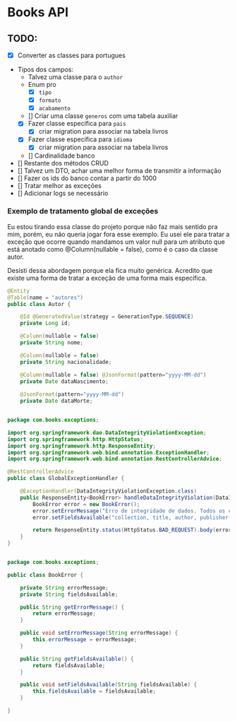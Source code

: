 # Books API

## TODO: 

+ [x] Converter as classes para portugues
+ Tipos dos campos: 
    + Talvez uma classe para o ``author``
    + Enum pro 
        + [x] ``tipo`` 
        + [x] ``formato``
        + [x] ``acabamento``
    + [] Criar uma classe ``generos`` com uma tabela auxiliar
    + [x] Fazer classe especifica para ``pais``
        + [x] criar migration para associar na tabela livros
    + [x] Fazer classe especifica para ``idioma``
        + [x] criar migration para associar na tabela livros
    + [] Cardinalidade banco 
+ [] Restante dos métodos CRUD
+ [] Talvez um DTO, achar uma melhor forma de transmitir a informação
+ [] Fazer os ids do banco contar a partir do 1000
+ [] Tratar melhor as exceções
+ [] Adicionar logs se necessário


### Exemplo de tratamento global de exceções

Eu estou tirando essa classe do projeto porque não faz mais sentido pra mim, porém, eu não queria jogar fora esse exemplo. Eu usei ele para tratar a exceção que ocorre quando mandamos um valor null para um atributo que está anotado como @Column(nullable = false), como é o caso da classe autor. 

Desisti dessa abordagem porque ela fica muito genérica. Acredito que existe uma forma de tratar a exceção de uma forma mais específica. 

```java
@Entity
@Table(name = "autores")
public class Autor {

	@Id	@GeneratedValue(strategy = GenerationType.SEQUENCE)
	private Long id;

	@Column(nullable = false)
	private String nome;

	@Column(nullable = false)
	private String nacionalidade;

	@Column(nullable = false) @JsonFormat(pattern="yyyy-MM-dd")
	private Date dataNascimento;
	
	@JsonFormat(pattern="yyyy-MM-dd")
	private Date dataMorte;

```

```java

package com.books.exceptions;

import org.springframework.dao.DataIntegrityViolationException;
import org.springframework.http.HttpStatus;
import org.springframework.http.ResponseEntity;
import org.springframework.web.bind.annotation.ExceptionHandler;
import org.springframework.web.bind.annotation.RestControllerAdvice;

@RestControllerAdvice
public class GlobalExceptionHandler {

    @ExceptionHandler(DataIntegrityViolationException.class)
    public ResponseEntity<BookError> handleDataIntegrityViolation(DataIntegrityViolationException ex) {
        BookError error = new BookError();
        error.setErrorMessage("Erro de integridade de dados. Todos os campos são obrigatórios, exceto 'collection'.");
        error.setFieldsAvailable("collection, title, author, publisher, type, format, pages, edition, editionYear, genres, finishing, language, country e bookQuantity.");

        return ResponseEntity.status(HttpStatus.BAD_REQUEST).body(error);
    }
}

```

```java

package com.books.exceptions;

public class BookError {

    private String errorMessage;
    private String fieldsAvailable;

    public String getErrorMessage() {
        return errorMessage;
    }

    public void setErrorMessage(String errorMessage) {
        this.errorMessage = errorMessage;
    }

    public String getFieldsAvailable() {
        return fieldsAvailable;
    }

    public void setFieldsAvailable(String fieldsAvailable) {
        this.fieldsAvailable = fieldsAvailable;
    }

}

```